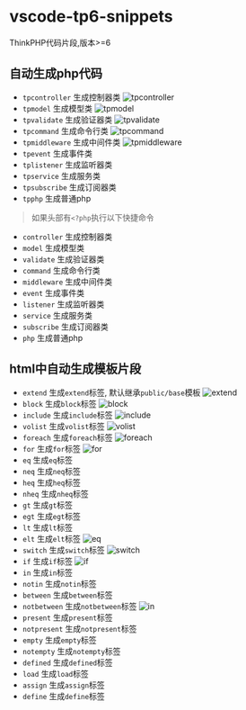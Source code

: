 # vscode-tp6-snippets
ThinkPHP代码片段,版本>=6

## 自动生成php代码
- `tpcontroller` 生成控制器类
  ![tpcontroller](./images/gif/tp-controller.gif)
- `tpmodel` 生成模型类
  ![tpmodel](./images/gif/tp-model.gif)
- `tpvalidate` 生成验证器类
  ![tpvalidate](./images/gif/tp-validate.gif)
- `tpcommand` 生成命令行类
  ![tpcommand](./images/gif/tp-command.gif)
- `tpmiddleware` 生成中间件类
  ![tpmiddleware](./images/gif/tp-middleware.gif)
- `tpevent` 生成事件类
- `tplistener` 生成监听器类
- `tpservice` 生成服务类
- `tpsubscribe` 生成订阅器类
- `tpphp` 生成普通php

> 如果头部有`<?php`执行以下快捷命令

- `controller` 生成控制器类
- `model` 生成模型类
- `validate` 生成验证器类
- `command` 生成命令行类
- `middleware` 生成中间件类
- `event` 生成事件类
- `listener` 生成监听器类
- `service` 生成服务类
- `subscribe` 生成订阅器类
- `php` 生成普通php


## html中自动生成模板片段

- `extend` 生成`extend`标签, 默认继承`public/base`模板
  ![extend](./images/gif/extend.gif)
- `block` 生成`block`标签
  ![block](./images/gif/block.gif)
- `include` 生成`include`标签
  ![include](./images/gif/include.gif)
- `volist` 生成`volist`标签
  ![volist](./images/gif/volist.gif)
- `foreach` 生成`foreach`标签
  ![foreach](./images/gif/foreach.gif)
- `for` 生成`for`标签
  ![for](./images/gif/for.gif)
- `eq` 生成`eq`标签
- `neq` 生成`neq`标签
- `heq` 生成`heq`标签
- `nheq` 生成`nheq`标签
- `gt` 生成`gt`标签
- `egt` 生成`egt`标签
- `lt` 生成`lt`标签
- `elt` 生成`elt`标签
  ![eq](./images/gif/eq.gif)
- `switch` 生成`switch`标签
  ![switch](./images/gif/switch.gif)
- `if` 生成`if`标签
  ![if](./images/gif/if.gif)
- `in` 生成`in`标签
- `notin` 生成`notin`标签
- `between` 生成`between`标签
- `notbetween` 生成`notbetween`标签
  ![in](./images/gif/in.gif)
- `present` 生成`present`标签
- `notpresent` 生成`notpresent`标签
- `empty` 生成`empty`标签
- `notempty` 生成`notempty`标签
- `defined` 生成`defined`标签
- `load` 生成`load`标签
- `assign` 生成`assign`标签
- `define` 生成`define`标签
